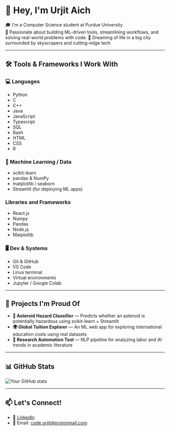 # 👋 Hey, I'm Urjit Aich

🎓 I'm a Computer Science student at Purdue University  
🧠 Passionate about building ML-driven tools, streamlining workflows, and solving real-world problems with code.
🌆 Dreaming of life in a big city surrounded by skyscrapers and cutting-edge tech

---

## 🛠️ Tools & Frameworks I Work With

### 💻 Languages
- Python
- C
- C++
- Java
- JavaScript
- Typescript
- SQL
- Bash
- HTML
- CSS
- R

### 🧠 Machine Learning / Data
- scikit-learn
- pandas & NumPy
- matplotlib / seaborn
- Streamlit (for deploying ML apps)

### Libraries and Frameworks
- React.js
- Numpy
- Pandas
- Node.js
- Matplotlib

### 🖥️ Dev & Systems
- Git & GitHub
- VS Code
- Linux terminal
- Virtual environments
- Jupyter / Google Colab

---

## 🚀 Projects I'm Proud Of
- **🎯 Asteroid Hazard Classifier** — Predicts whether an asteroid is potentially hazardous using scikit-learn + Streamlit
- **🌍 Global Tuition Explorer** — An ML web app for exploring international education costs using real datasets
- **🔬 Research Automation Tool** — NLP pipeline for analyzing labor and AI trends in academic literature

---

## 📊 GitHub Stats
![Your GitHub stats](https://github-readme-stats.vercel.app/api?username=uaich123&show_icons=true&theme=tokyonight)

---

## 📫 Let's Connect!
- 💼 [LinkedIn](www.linkedin.com/in/urjit-aich)
- 📨 Email: code.urjit@protonmail.com
